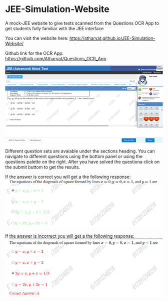 # JEE-Simulation-Website
A mock-JEE website to give tests scanned from the Questions OCR App to get students fully familiar with the JEE interface

You can visit the website here: https://atharvat.github.io/JEE-Simulation-Website/

Github link for the OCR App: https://github.com/Atharvat/Questions_OCR_App

![](images/3.png)

Different question sets are avaiable under the sections heading. You can navigate to different questions using the bottom panel or using the questions palette on the right.
After you have solved the questiona click on the submit buttom to get the results.

If the answer is correct you will get a the following response:
![](images/Screenshot_3.png)

If the answer is incorrect you will get a the following response:
![](images/Screenshot_2.png)
